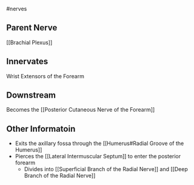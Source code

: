 #nerves 

## Parent Nerve
[[Brachial Plexus]]


## Innervates
Wrist Extensors of the Forearm

## Downstream
Becomes the [[Posterior Cutaneous Nerve of the Forearm]]


## Other Informatoin
- Exits the axillary fossa through the [[Humerus#Radial Groove of the Humerus]]
- Pierces the [[Lateral Intermuscular Septum]] to enter the posterior forearm
	- Divides into [[Superficial Branch of the Radial Nerve]] and [[Deep Branch of the Radial Nerve]]